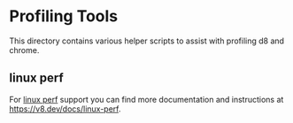 # Profiling Tools

This directory contains various helper scripts to assist with profiling
d8 and chrome.

## linux perf
 For [linux perf](https://perf.wiki.kernel.org/) support you can find more
 documentation and instructions at <https://v8.dev/docs/linux-perf>.
